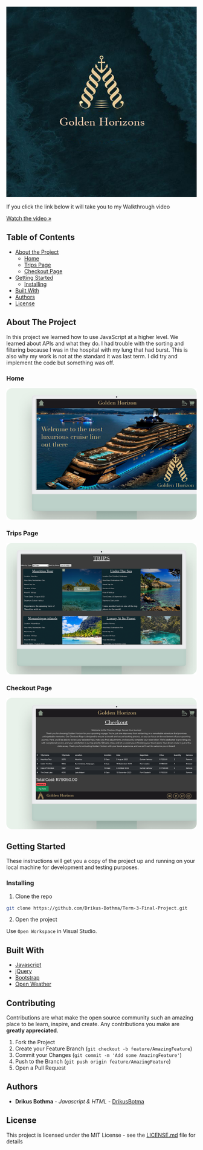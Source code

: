 
![Golden Horizon](/assets/Logo.JPG)

If you click the link below it will take you to my Walkthrough video

[Watch the video »](https://drive.google.com/drive/folders/1HVlFuTX8YJ-y2Cf1UulzB8Twe81VeL81?usp=drive_link)

## Table of Contents

* [About the Project](#about-the-project)
   * [Home](#home)
   * [Trips Page](#trips-page)
   * [Checkout Page](#checkout-page)
* [Getting Started](#getting-started)
  * [Installing](#installing)
* [Built With](#built-with)
* [Authors](#authors)
* [License](#license)


## About The Project

In this project we learned how to use JavaScript at a higher level. We learned about APIs and what they do. I had trouble with the sorting and filtering because I was in the hospital with my lung that had burst. This is also why my work is not at the standard it was last term. I did try and implement the code but something was off. 

### Home

![Golden Horizon](/assets/readme_homepage%20copy.png)

### Trips Page

![Golden Horizon](/assets/readme_tripspage%20copy.png)

### Checkout Page

![Golden Horizon](/assets/readme_checkoutPage.png)

## Getting Started

These instructions will get you a copy of the project up and running on your local machine for development and testing purposes.

### Installing

1. Clone the repo
```sh
git clone https://github.com/Drikus-Bothma/Term-3-Final-Project.git
```
2. Open the project

Use `Open Workspace` in Visual Studio.

## Built With

* [Javascript](https://developer.mozilla.org/en-US/docs/Web/JavaScript)
* [jQuery](https://jquery.com/)
* [Bootstrap](https://getbootstrap.com/)
* [Open Weather](https://openweathermap.org/)

## Contributing

Contributions are what make the open source community such an amazing place to be learn, inspire, and create. Any contributions you make are **greatly appreciated**.

1. Fork the Project
2. Create your Feature Branch (`git checkout -b feature/AmazingFeature`)
3. Commit your Changes (`git commit -m 'Add some AmazingFeature'`)
4. Push to the Branch (`git push origin feature/AmazingFeature`)
5. Open a Pull Request

## Authors

* **Drikus Bothma** - *Javascript & HTML* - [DrikusBotma](https://github.com/Drikus-Bothma)


## License

This project is licensed under the MIT License - see the [LICENSE.md](LICENSE.md) file for details


